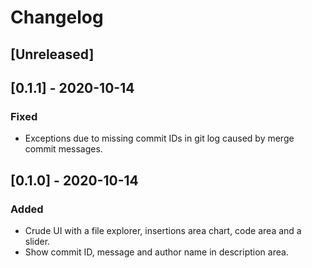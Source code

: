 # Changelog
## [Unreleased]

## [0.1.1] - 2020-10-14
### Fixed
- Exceptions due to missing commit IDs in git log caused by merge commit messages.

## [0.1.0] - 2020-10-14
### Added
- Crude UI with a file explorer, insertions area chart, code area and a slider.
- Show commit ID, message and author name in description area.
